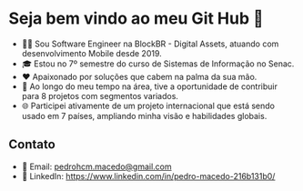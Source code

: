 # Seja bem vindo ao meu Git Hub 👋

- 👩‍💻 Sou Software Engineer na BlockBR - Digital Assets, atuando com desenvolvimento Mobile desde 2019.
- 🎓 Estou no 7º semestre do curso de Sistemas de Informação no Senac.
- ❤ Apaixonado por soluções que cabem na palma da sua mão.
- 🚀 Ao longo do meu tempo na área, tive a oportunidade de contribuir para 8 projetos com segmentos variados.
- 🌐 Participei ativamente de um projeto internacional que está sendo usado em 7 países, ampliando minha visão e habilidades globais.

## Contato
- 📧 Email: pedrohcm.macedo@gmail.com
- 🔗 LinkedIn: https://www.linkedin.com/in/pedro-macedo-216b131b0/
